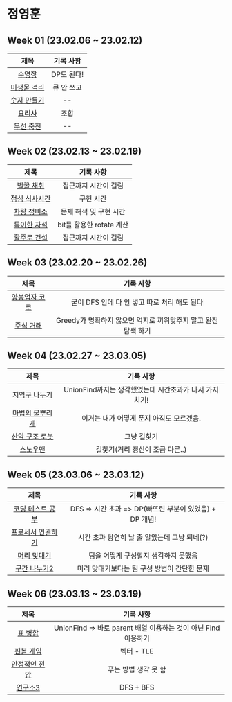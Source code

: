 # 정영훈
## Week 01 (23.02.06 ~ 23.02.12)
| 제목 | 기록 사항 |
| :---: | :---: | 
| [수영장](https://swexpertacademy.com/main/code/problem/problemDetail.do?contestProbId=AV5PpFQaAQMDFAUq) | DP도 된다! |
| [미생물 격리](https://swexpertacademy.com/main/code/problem/problemDetail.do?contestProbId=AV597vbqAH0DFAVl) | 큐 안 쓰고 |
| [숫자 만들기](https://swexpertacademy.com/main/code/problem/problemDetail.do?contestProbId=AWIeRZV6kBUDFAVH) | -- |
| [요리사](https://swexpertacademy.com/main/code/problem/problemDetail.do?contestProbId=AWIeUtVakTMDFAVH) | 조합 |
| [무선 충전](https://swexpertacademy.com/main/code/problem/problemDetail.do?contestProbId=AWXRDL1aeugDFAUo) | -- |

## Week 02 (23.02.13 ~ 23.02.19)
| 제목 | 기록 사항 |
| :---: | :---: |
| [벌꿀 채취](https://swexpertacademy.com/main/code/problem/problemDetail.do?contestProbId=AV5V4A46AdIDFAWu) | 접근까지 시간이 걸림 |
| [점심 식사시간](https://swexpertacademy.com/main/code/problem/problemDetail.do?contestProbId=AV5-BEE6AK0DFAVl) | 구현 시간 |
| [차량 정비소](https://swexpertacademy.com/main/code/problem/problemDetail.do?contestProbId=AV6c6bgaIuoDFAXy) | 문제 해석 및 구현 시간 |
| [특이한 자석](https://swexpertacademy.com/main/code/problem/problemDetail.do?contestProbId=AWIeV9sKkcoDFAVH) | bit를 활용한 rotate 계산 |
| [활주로 건설](https://swexpertacademy.com/main/code/problem/problemDetail.do?contestProbId=AWIeW7FakkUDFAVH) | 접근까지 시간이 걸림 |

## Week 03 (23.02.20 ~ 23.02.26)
| 제목 | 기록 사항 |
| :---: | :---: |
| [양봉업자 코코](https://pro.mincoding.co.kr/enterprise/contest/ssafy_9/275/problem/A%ED%98%95_%EA%B8%B0%EC%B6%9C1) | 굳이 DFS 안에 다 안 넣고 따로 처리 해도 된다 |
| [주식 거래](https://pro.mincoding.co.kr/enterprise/contest/ssafy_9/275/problem/A%ED%98%95_%EA%B8%B0%EC%B6%9C2) | Greedy가 명확하지 않으면 억지로 끼워맞추지 말고 완전 탐색 하기 |

## Week 04 (23.02.27 ~ 23.03.05)
| 제목 | 기록 사항 |
| :---: | :---: |
| [지역구 나누기](https://pro.mincoding.co.kr/enterprise/contest/ssafy_9/275/problem/A%ED%98%95_%EA%B8%B0%EC%B6%9C3) | UnionFind까지는 생각했었는데 시간초과가 나서 가지치기!
| [마법의 물뿌리개](https://pro.mincoding.co.kr/enterprise/contest/ssafy_9/275/problem/A%ED%98%95_%EA%B8%B0%EC%B6%9C4) | 이거는 내가 어떻게 푼지 아직도 모르겠음.
| [산악 구조 로봇](https://pro.mincoding.co.kr/enterprise/contest/ssafy_9/275/problem/A%ED%98%95_%EA%B8%B0%EC%B6%9C5) | 그냥 길찾기
| [스노우맨](https://pro.mincoding.co.kr/enterprise/contest/ssafy_9/275/problem/A%ED%98%95_%EA%B8%B0%EC%B6%9C6) | 길찾기(거리 갱신이 조금 다른..)

## Week 05 (23.03.06 ~ 23.03.12)
| 제목 | 기록 사항 |
| :---: | :---: |
| [코딩 테스트 공부](https://school.programmers.co.kr/learn/courses/30/lessons/118668) | DFS => 시간 초과 => DP(빠뜨린 부분이 있었음) + DP 개념! |
| [프로세서 연결하기](https://swexpertacademy.com/main/code/problem/problemDetail.do?contestProbId=AV4suNtaXFEDFAUf) | 시간 초과 당연히 날 줄 알았는데 그냥 되네(?) |
| [머리 맞대기](https://pro.mincoding.co.kr/problem-step/7/level/108/detail/M4_04) | 팀을 어떻게 구성할지 생각하지 못했음 |
| [구간 나누기2](https://www.acmicpc.net/problem/13397) | 머리 맞대기보다는 팀 구성 방법이 간단한 문제 |

## Week 06 (23.03.13 ~ 23.03.19)
| 제목 | 기록 사항 |
| :---: | :---: |
| [표 병합](https://school.programmers.co.kr/learn/courses/30/lessons/150366) | UnionFind => 바로 parent 배열 이용하는 것이 아닌 Find 이용하기 |
| [핀볼 게임](https://swexpertacademy.com/main/code/problem/problemDetail.do?contestProbId=AWXRF8s6ezEDFAUo) | 벡터 - TLE |
| [안정적인 전압](https://pro.mincoding.co.kr/enterprise/contest/ssafy_9/275/problem/Hyundai_03) | 푸는 방법 생각 못 함 |
| [연구소3](https://www.acmicpc.net/problem/17142) | DFS + BFS |